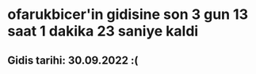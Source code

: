 # ofarukbicer'in gidisine son 3 gun 13 saat 1 dakika 23 saniye kaldi

## Gidis tarihi: 30.09.2022 :(